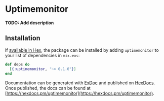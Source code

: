 # Uptimemonitor

**TODO: Add description**

## Installation

If [available in Hex](https://hex.pm/docs/publish), the package can be installed
by adding `uptimemonitor` to your list of dependencies in `mix.exs`:

```elixir
def deps do
  [{:uptimemonitor, "~> 0.1.0"}]
end
```

Documentation can be generated with [ExDoc](https://github.com/elixir-lang/ex_doc)
and published on [HexDocs](https://hexdocs.pm). Once published, the docs can
be found at [https://hexdocs.pm/uptimemonitor](https://hexdocs.pm/uptimemonitor).

